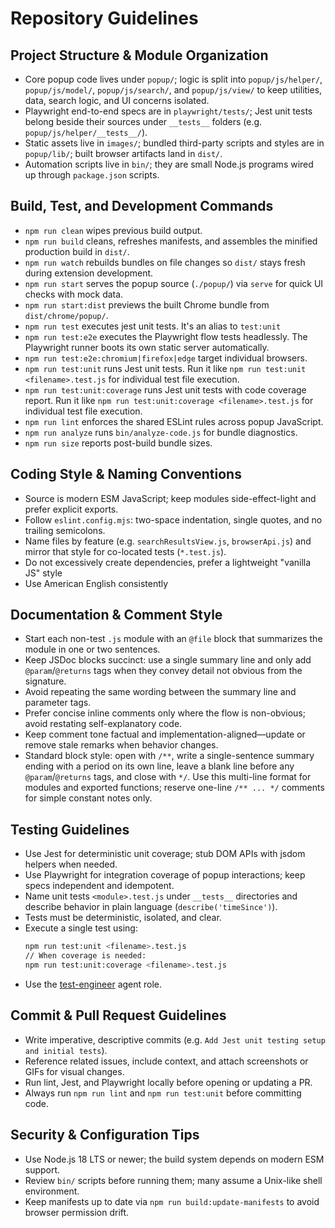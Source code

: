 # Repository Guidelines

## Project Structure & Module Organization

- Core popup code lives under `popup/`; logic is split into `popup/js/helper/`, `popup/js/model/`, `popup/js/search/`, and `popup/js/view/` to keep utilities, data, search logic, and UI concerns isolated.
- Playwright end-to-end specs are in `playwright/tests/`; Jest unit tests belong beside their sources under `__tests__` folders (e.g. `popup/js/helper/__tests__/`).
- Static assets live in `images/`; bundled third-party scripts and styles are in `popup/lib/`; built browser artifacts land in `dist/`.
- Automation scripts live in `bin/`; they are small Node.js programs wired up through `package.json` scripts.

## Build, Test, and Development Commands

- `npm run clean` wipes previous build output.
- `npm run build` cleans, refreshes manifests, and assembles the minified production build in `dist/`.
- `npm run watch` rebuilds bundles on file changes so `dist/` stays fresh during extension development.
- `npm run start` serves the popup source (`./popup/`) via `serve` for quick UI checks with mock data.
- `npm run start:dist` previews the built Chrome bundle from `dist/chrome/popup/`.
- `npm run test` executes jest unit tests. It's an alias to `test:unit`
- `npm run test:e2e` executes the Playwright flow tests headlessly. The Playwright runner boots its own static server automatically.
- `npm run test:e2e:chromium|firefox|edge` target individual browsers.
- `npm run test:unit` runs Jest unit tests. Run it like `npm run test:unit <filename>.test.js` for individual test file execution.
- `npm run test:unit:coverage` runs Jest unit tests with code coverage report. Run it like `npm run test:unit:coverage <filename>.test.js` for individual test file execution.
- `npm run lint` enforces the shared ESLint rules across popup JavaScript.
- `npm run analyze` runs `bin/analyze-code.js` for bundle diagnostics.
- `npm run size` reports post-build bundle sizes.

## Coding Style & Naming Conventions

- Source is modern ESM JavaScript; keep modules side-effect-light and prefer explicit exports.
- Follow `eslint.config.mjs`: two-space indentation, single quotes, and no trailing semicolons.
- Name files by feature (e.g. `searchResultsView.js`, `browserApi.js`) and mirror that style for co-located tests (`*.test.js`).
- Do not excessively create dependencies, prefer a lightweight "vanilla JS" style
- Use American English consistently

## Documentation & Comment Style

- Start each non-test `.js` module with an `@file` block that summarizes the module in one or two sentences.
- Keep JSDoc blocks succinct: use a single summary line and only add `@param`/`@returns` tags when they convey detail not obvious from the signature.
- Avoid repeating the same wording between the summary line and parameter tags.
- Prefer concise inline comments only where the flow is non-obvious; avoid restating self-explanatory code.
- Keep comment tone factual and implementation-aligned—update or remove stale remarks when behavior changes.
- Standard block style: open with `/**`, write a single-sentence summary ending with a period on its own line, leave a blank line before any `@param`/`@returns` tags, and close with `*/`. Use this multi-line format for modules and exported functions; reserve one-line `/** ... */` comments for simple constant notes only.

## Testing Guidelines

- Use Jest for deterministic unit coverage; stub DOM APIs with jsdom helpers when needed.
- Use Playwright for integration coverage of popup interactions; keep specs independent and idempotent.
- Name unit tests `<module>.test.js` under `__tests__` directories and describe behavior in plain language (`describe('timeSince')`).
- Tests must be deterministic, isolated, and clear.
- Execute a single test using:
  ```bash
  npm run test:unit <filename>.test.js
  // When coverage is needed:
  npm run test:unit:coverage <filename>.test.js
  ```
- Use the [test-engineer](.github/agents/test-engineer.md) agent role.

## Commit & Pull Request Guidelines

- Write imperative, descriptive commits (e.g. `Add Jest unit testing setup and initial tests`).
- Reference related issues, include context, and attach screenshots or GIFs for visual changes.
- Run lint, Jest, and Playwright locally before opening or updating a PR.
- Always run `npm run lint` and `npm run test:unit` before committing code.

## Security & Configuration Tips

- Use Node.js 18 LTS or newer; the build system depends on modern ESM support.
- Review `bin/` scripts before running them; many assume a Unix-like shell environment.
- Keep manifests up to date via `npm run build:update-manifests` to avoid browser permission drift.
